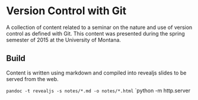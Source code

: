 # Version Control with Git

A collection of content related to a seminar on the nature and use of version
control as defined with Git. This content was presented during the spring
semester of 2015 at the University of Montana.

## Build

Content is written using markdown and compiled into revealjs slides to be served 
from the web.

`pandoc -t revealjs -s notes/*.md -o notes/*.html`
`python -m http.server
